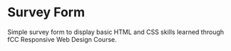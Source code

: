 # Survey Form

Simple survey form to display basic HTML and CSS skills learned through fCC Responsive Web Design Course.